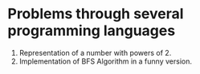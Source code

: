 # Problems through several programming languages

1. Representation of a number with powers of 2.
2. Implementation of BFS Algorithm in a funny version.
